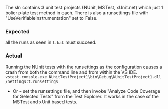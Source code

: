 The sln contains 3 unit test projects (NUnit, MSTest, xUnit.net) which just 1 bolier plate test method in each.
There is also a runsettings file with "UseVerifiableInstrumentation" set to False.

### Expected
all the runs as seen in `t.bat` must succeed.

### Actual
Running the NUnit tests with the runsettings as the configuration causes a crash from both the command line and from within the VS IDE.
`vstest.console.exe NUnitTestProject1\bin\Debug\NUnitTestProject1.dll /Settings:t.runsettings`
- Or -
set the runsettings file, and then invoke "Analyze Code Coverage for Selected Tests" from the Test Explorer.
It works in the case of the MSTest and xUnit based tests.